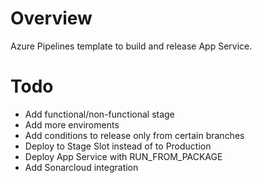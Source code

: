 # Overview
Azure Pipelines template to build and release App Service.

# Todo
* Add functional/non-functional stage
* Add more enviroments
* Add conditions to release only from certain branches
* Deploy to Stage Slot instead of to Production
* Deploy App Service with RUN_FROM_PACKAGE
* Add Sonarcloud integration
